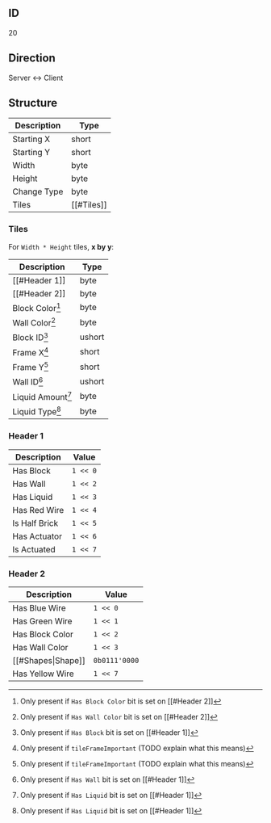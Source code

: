 ## ID
20

## Direction
Server <-> Client

## Structure
| Description | Type       |
|-------------|------------|
| Starting X  | short      |
| Starting Y  | short      |
| Width       | byte       |
| Height      | byte       |
| Change Type | byte       |
| Tiles       | [[#Tiles]] |

### Tiles
For `Width * Height` tiles, **x by y**:

| Description       | Type   |
|-------------------|--------|
| [[#Header 1]]     | byte   |
| [[#Header 2]]     | byte   |
| Block Color[^1]   | byte   |
| Wall Color[^2]    | byte   |
| Block ID[^3]      | ushort |
| Frame X[^4]       | short  |
| Frame Y[^4]       | short  |
| Wall ID[^5]       | ushort |
| Liquid Amount[^6] | byte   |
| Liquid Type[^6]   | byte   |

### Header  1
| Description   | Value    |
|---------------|----------|
| Has Block     | `1 << 0` |
| Has Wall      | `1 << 2` |
| Has Liquid    | `1 << 3` |
| Has Red Wire  | `1 << 4` |
| Is Half Brick | `1 << 5` |
| Has Actuator  | `1 << 6` |
| Is Actuated   | `1 << 7` |

### Header  2
| Description        | Value         |
|--------------------|---------------|
| Has Blue Wire      | `1 << 0`      |
| Has Green Wire     | `1 << 1`      |
| Has Block Color    | `1 << 2`      |
| Has Wall Color     | `1 << 3`      |
| [[#Shapes\|Shape]] | `0b0111'0000` |
| Has Yellow Wire    | `1 << 7`      |

[^1]: Only present if `Has Block Color` bit is set on [[#Header 2]]
[^2]: Only present if `Has Wall Color` bit is set on [[#Header 2]]
[^3]: Only present if `Has Block` bit is set on [[#Header 1]]
[^4]: Only present if `tileFrameImportant` (TODO explain what this means)
[^5]: Only present if `Has Wall` bit is set on [[#Header 1]]
[^6]: Only present if `Has Liquid` bit is set on [[#Header 1]]